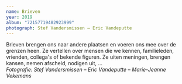 ```yaml
---
name: Brieven
year: 2019
album: "72157719482923999"
photograph: Stef Vandersmissen – Eric Vandeputte
---
```

Brieven brengen ons naar andere plaatsen en voeren ons mee over de grenzen heen. Ze vertellen over mensen die we kennen, familieleden, vrienden, collega's of bekende figuren. Ze uiten meningen, brengen kansen, nemen afscheid, nodigen uit, ... <br>*Fotografie: Stef Vandersmissen – Eric Vandeputte – Marie-Jeanne Vekemans*
